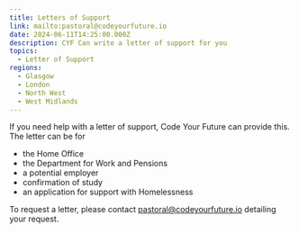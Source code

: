 ```yaml
---
title: Letters of Support
link: mailto:pastoral@codeyourfuture.io
date: 2024-06-11T14:25:00.000Z
description: CYF Can write a letter of support for you
topics:
  - Letter of Support
regions:
  - Glasgow
  - London
  - North West
  - West Midlands
---
```

If you need help with a letter of support, Code Your Future can provide this. The letter can be for

* the Home Office
* the Department for Work and Pensions
* a potential employer
* confirmation of study
* an application for support with Homelessness

To request a letter, please contact [pastoral@codeyourfuture.io](mailto:pastoral@codeyourfuture.io) detailing your request.
